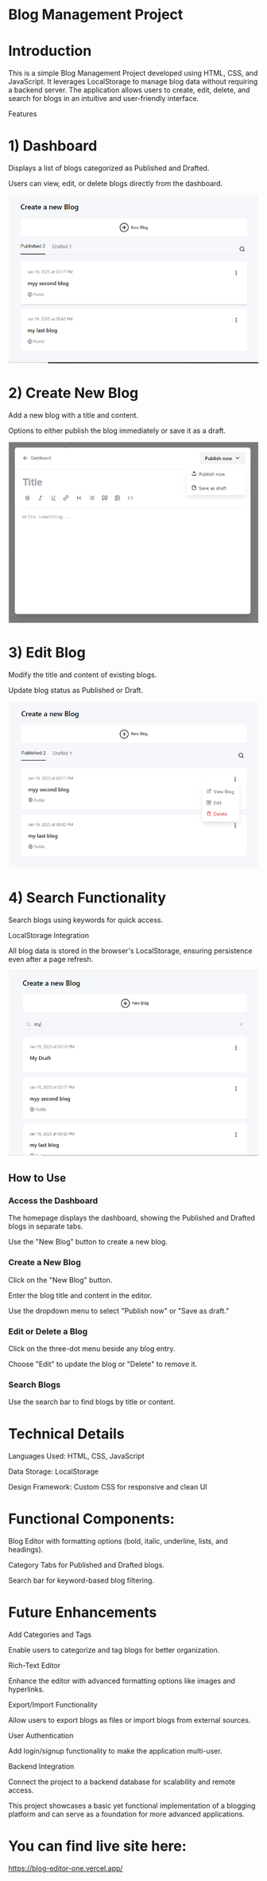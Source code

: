 # Blog Management Project

# Introduction

This is a simple Blog Management Project developed using HTML, CSS, and JavaScript. It leverages LocalStorage to manage blog data without requiring a backend server. The application allows users to create, edit, delete, and search for blogs in an intuitive and user-friendly interface.

Features

# 1) Dashboard

Displays a list of blogs categorized as Published and Drafted.

Users can view, edit, or delete blogs directly from the dashboard.

![dashboard](image-1.png)

# 2) Create New Blog

Add a new blog with a title and content.

Options to either publish the blog immediately or save it as a draft.

![create](image-2.png)

# 3) Edit Blog

Modify the title and content of existing blogs.

Update blog status as Published or Draft.

![edit](image-3.png)

# 4) Search Functionality

Search blogs using keywords for quick access.

LocalStorage Integration

All blog data is stored in the browser's LocalStorage, ensuring persistence even after a page refresh.

![search](image.png)

## How to Use

### Access the Dashboard

The homepage displays the dashboard, showing the Published and Drafted blogs in separate tabs.

Use the "New Blog" button to create a new blog.

### Create a New Blog

Click on the "New Blog" button.

Enter the blog title and content in the editor.

Use the dropdown menu to select "Publish now" or "Save as draft."

### Edit or Delete a Blog

Click on the three-dot menu beside any blog entry.

Choose "Edit" to update the blog or "Delete" to remove it.

### Search Blogs

Use the search bar to find blogs by title or content.

# Technical Details

Languages Used: HTML, CSS, JavaScript

Data Storage: LocalStorage

Design Framework: Custom CSS for responsive and clean UI

# Functional Components:

Blog Editor with formatting options (bold, italic, underline, lists, and headings).

Category Tabs for Published and Drafted blogs.

Search bar for keyword-based blog filtering.

# Future Enhancements

Add Categories and Tags

Enable users to categorize and tag blogs for better organization.

Rich-Text Editor

Enhance the editor with advanced formatting options like images and hyperlinks.

Export/Import Functionality

Allow users to export blogs as files or import blogs from external sources.

User Authentication

Add login/signup functionality to make the application multi-user.

Backend Integration

Connect the project to a backend database for scalability and remote access.

This project showcases a basic yet functional implementation of a blogging platform and can serve as a foundation for more advanced applications.


# You can find live site here:
https://blog-editor-one.vercel.app/
